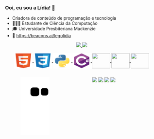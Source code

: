 ### Ooi, eu sou a Lídia! 👋

- Criadora de conteúdo de programação e tecnologia
- 👩🏻‍💻 Estudante de Ciência da Computação
- 🎓 Universidade Presbiteriana Mackenzie
- 🔗 https://beacons.ai/legolidia

<div align="center">
  <a href="https://github.com/legolidia">
  <img height="130em" src="https://github-readme-stats.vercel.app/api?username=legolidia&show_icons=true&theme=dracula&include_all_commits=true&count_private=true"/>
  <img height="130em" src="https://github-readme-stats.vercel.app/api/top-langs/?username=legolidia&layout=compact&langs_count=7&theme=dracula"/>
</div>
<br>
<div align="center">
  <img align="center" height="50" width="60" src="https://raw.githubusercontent.com/devicons/devicon/master/icons/html5/html5-original.svg">
  <img align="center" height="50" width="60" src="https://raw.githubusercontent.com/devicons/devicon/master/icons/css3/css3-original.svg">
  <img align="center" height="50" width="60" src="https://raw.githubusercontent.com/devicons/devicon/master/icons/python/python-original.svg">
  <img align="center" height="50" width="60" src="https://raw.githubusercontent.com/devicons/devicon/master/icons/csharp/csharp-original.svg">
  <img align="center" height="50" width="60" src="https://cdn.jsdelivr.net/gh/devicons/devicon/icons/c/c-original.svg">
  <img align="center" height="50" width="60" src="https://cdn.jsdelivr.net/gh/devicons/devicon/icons/java/java-original.svg">
  <img align="center" height="50" width="60" src="https://cdn.jsdelivr.net/gh/devicons/devicon/icons/cplusplus/cplusplus-original.svg">
</div>

  ## 
  
<div style="margin-left:50px;" align="center"> 
  
  <a href="https://www.instagram.com/legolidia/" target="_blank"> 
      <img src="https://img.shields.io/badge/-Instagram-%23E4405F?style=for-the-badge&logo=instagram&logoColor=white" target="_blank"></a>

  <a href = "mailto:contatolegolidia@gmail.com">
      <img src="https://img.shields.io/badge/-Gmail-%23333?style=for-the-badge&logo=gmail&logoColor=white" target="_blank"></a>
  <a href="https://www.linkedin.com/in/lidiacarolinaandrade" target="_blank">
      <img src="https://img.shields.io/badge/-LinkedIn-%230077B5?style=for-the-badge&logo=linkedin&logoColor=white" target="_blank"></a>
  <a href="https://www.tiktok.com/@legolidia">
      <img src="https://img.shields.io/badge/TikTok-%23000000.svg?style=for-the-badge&logo=TikTok&logoColor=white" target="_blank"></a>

<img align="left" src="https://github.com/rafaballerini/rafaballerini/blob/output/github-contribution-grid-snake.svg">
 
</div>
